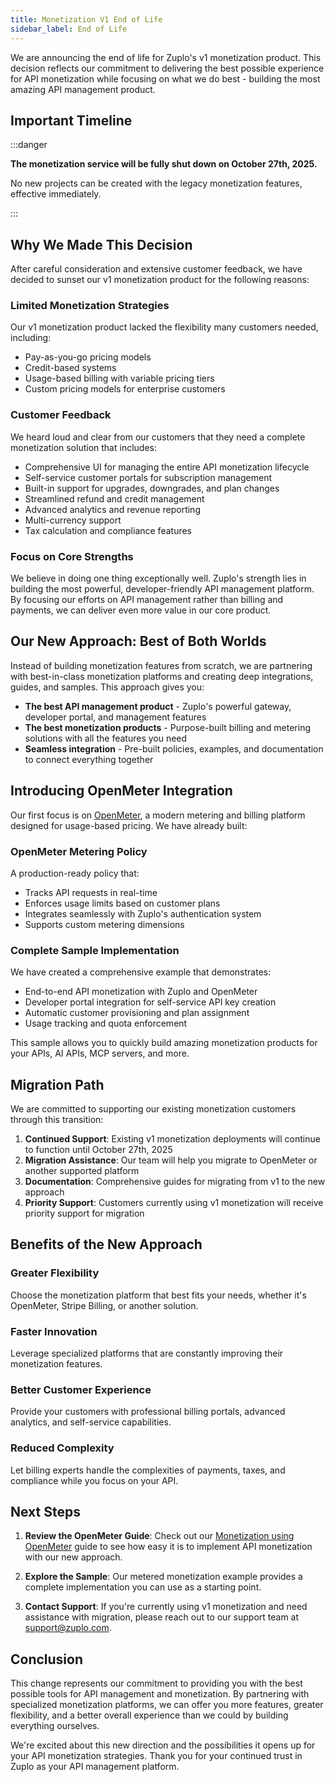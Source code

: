 ```yaml
---
title: Monetization V1 End of Life
sidebar_label: End of Life
---
```


We are announcing the end of life for Zuplo's v1 monetization product. This
decision reflects our commitment to delivering the best possible experience for
API monetization while focusing on what we do best - building the most amazing
API management product.

## Important Timeline

:::danger

**The monetization service will be fully shut down on October 27th, 2025.**

No new projects can be created with the legacy monetization features, effective
immediately.

:::

## Why We Made This Decision

After careful consideration and extensive customer feedback, we have decided to
sunset our v1 monetization product for the following reasons:

### Limited Monetization Strategies

Our v1 monetization product lacked the flexibility many customers needed,
including:

- Pay-as-you-go pricing models
- Credit-based systems
- Usage-based billing with variable pricing tiers
- Custom pricing models for enterprise customers

### Customer Feedback

We heard loud and clear from our customers that they need a complete
monetization solution that includes:

- Comprehensive UI for managing the entire API monetization lifecycle
- Self-service customer portals for subscription management
- Built-in support for upgrades, downgrades, and plan changes
- Streamlined refund and credit management
- Advanced analytics and revenue reporting
- Multi-currency support
- Tax calculation and compliance features

### Focus on Core Strengths

We believe in doing one thing exceptionally well. Zuplo's strength lies in
building the most powerful, developer-friendly API management platform. By
focusing our efforts on API management rather than billing and payments, we can
deliver even more value in our core product.

## Our New Approach: Best of Both Worlds

Instead of building monetization features from scratch, we are partnering with
best-in-class monetization platforms and creating deep integrations, guides, and
samples. This approach gives you:

- **The best API management product** - Zuplo's powerful gateway, developer
  portal, and management features
- **The best monetization products** - Purpose-built billing and metering
  solutions with all the features you need
- **Seamless integration** - Pre-built policies, examples, and documentation to
  connect everything together

## Introducing OpenMeter Integration

Our first focus is on [OpenMeter](https://openmeter.io/), a modern metering and
billing platform designed for usage-based pricing. We have already built:

### OpenMeter Metering Policy

A production-ready policy that:

- Tracks API requests in real-time
- Enforces usage limits based on customer plans
- Integrates seamlessly with Zuplo's authentication system
- Supports custom metering dimensions

### Complete Sample Implementation

We have created a comprehensive example that demonstrates:

- End-to-end API monetization with Zuplo and OpenMeter
- Developer portal integration for self-service API key creation
- Automatic customer provisioning and plan assignment
- Usage tracking and quota enforcement

This sample allows you to quickly build amazing monetization products for your
APIs, AI APIs, MCP servers, and more.

## Migration Path

We are committed to supporting our existing monetization customers through this
transition:

1. **Continued Support**: Existing v1 monetization deployments will continue to
   function until October 27th, 2025
2. **Migration Assistance**: Our team will help you migrate to OpenMeter or
   another supported platform
3. **Documentation**: Comprehensive guides for migrating from v1 to the new
   approach
4. **Priority Support**: Customers currently using v1 monetization will receive
   priority support for migration

## Benefits of the New Approach

### Greater Flexibility

Choose the monetization platform that best fits your needs, whether it's
OpenMeter, Stripe Billing, or another solution.

### Faster Innovation

Leverage specialized platforms that are constantly improving their monetization
features.

### Better Customer Experience

Provide your customers with professional billing portals, advanced analytics,
and self-service capabilities.

### Reduced Complexity

Let billing experts handle the complexities of payments, taxes, and compliance
while you focus on your API.

## Next Steps

1. **Review the OpenMeter Guide**: Check out our
   [Monetization using OpenMeter](./monetization-using-openmeter.md) guide to
   see how easy it is to implement API monetization with our new approach.

2. **Explore the Sample**: Our metered monetization example provides a complete
   implementation you can use as a starting point.

3. **Contact Support**: If you're currently using v1 monetization and need
   assistance with migration, please reach out to our support team at
   support@zuplo.com.

## Conclusion

This change represents our commitment to providing you with the best possible
tools for API management and monetization. By partnering with specialized
monetization platforms, we can offer you more features, greater flexibility, and
a better overall experience than we could by building everything ourselves.

We're excited about this new direction and the possibilities it opens up for
your API monetization strategies. Thank you for your continued trust in Zuplo as
your API management platform.
